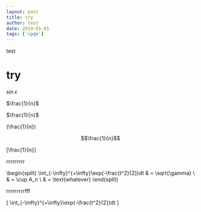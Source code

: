 ```yaml
---
layout: post
title: try
author: test
date: 2019-01-01
tags: ['cpge']
---
```


test



# try



$\sin x$

$\frac{1}{n}$




$\frac{1}{n}$

\(\frac{1}{n}\)

$$\frac{1}{n}$$

\[\frac{1}{n}\]

rrrrrrrrr


\begin{split}
\int_{-\infty}^{+\infty}\exp(-\frac{t^2}{2})dt & = \sqrt{\gamma} \\
& = \cup A_n \\
& = \text{whatever}
\end{split}

rrrrrrrrrfff

\[
\int_{-\infty}^{+\infty}\exp(-\frac{t^2}{2})dt
\]

